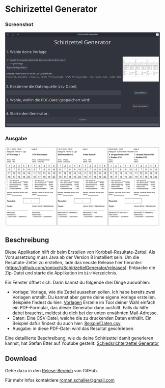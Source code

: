 # Schirizettel Generator

### Screenshot
![Screenshot](Screenshot.png)

### Ausgabe

![Ausgabe](ZettelExample.png)

## Beschreibung

Diese Applikation hilft dir beim Erstellen von Korbball-Resultate-Zettel.
Als Voraussetzung muss Java ab der Version 8 installiert sein. Um die
Resultate-Zettel zu erstellen, lade das neuste Release hier herunter:
(https://github.com/romixch/SchirizettelGenerator/releases).
Entpacke die Zip-Datei und starte die Applikation im `bin`-Verzeichnis.

Ein Fenster öffnet sich. Darin kannst du folgende drei Dinge
auswählen:

- Vorlage:  Vorlage, wie die Zettel aussehen sollen. Ich habe bereits zwei Vorlagen erstellt. 
  Du kannst aber gerne deine eigene Vorlage erstellen. Beispiele findest du hier:
  [Vorlagen](https://github.com/romixch/SchirizettelGenerator/raw/master/src/main/resources/)
  Erstelle im Tool deiner Wahl einfach ein PDF-Formular, das dieser Generator dann ausfüllt. 
  Falls du hilfe dabei brauchst, meldest du dich bei der unten erwähnten Mail-Adresse.
- Daten:   Eine CSV-Datei, welche die zu druckenden Daten enthällt. Ein Beispiel dafür findest du auch hier:
  [BeispielDaten.csv](https://github.com/romixch/SchirizettelGenerator/raw/master/BeispielDaten.csv)
- Ausgabe: in diese PDF-Datei wird das Resultat geschrieben.

Eine detaillierte Beschreibung, wie du deine Schirizettel damit generieren kannst,
hat Stefan Etter auf Youtube gestellt: [Schiedsrichterzettel Generator](https://www.youtube.com/watch?v=OAVRBeTbJpw&feature=youtu.be)

## Download

Gehe dazu in den [Relese-Bereich](https://github.com/romixch/SchirizettelGenerator/releases) von GitHub.

Für mehr Infos kontaktiere roman.schaller@gmail.com